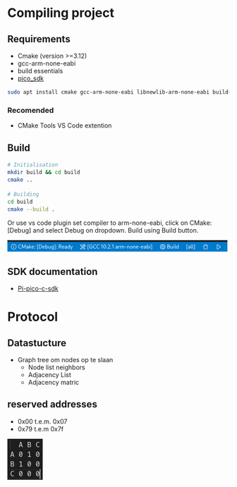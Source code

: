 # Compiling project

## Requirements
- Cmake (version >=3.12)
- gcc-arm-none-eabi
- build essentials
- [pico_sdk](https://github.com/raspberrypi/pico-sdk)

```bash
sudo apt install cmake gcc-arm-none-eabi libnewlib-arm-none-eabi build-essential
```

### Recomended
- CMake Tools VS Code extention 

## Build

```bash
# Initialisation
mkdir build && cd build
cmake ..

# Building
cd build
cmake --build .
```

Or use vs code plugin set compiler to arm-none-eabi, click on CMake: [Debug] and select Debug on dropdown. 
Build using Build button.

![img](./img/VSCode_CMake.png)

## SDK documentation

- [Pi-pico-c-sdk](https://datasheets.raspberrypi.com/pico/raspberry-pi-pico-c-sdk.pdf)

# Protocol

## Datastucture
- Graph tree om nodes op te slaan
  - Node list neighbors
  - Adjacency List
  - Adjacency matric
  
## reserved addresses
- 0x00 t.e.m. 0x07
- 0x79 t.e.m 0x7f

<img src="img/ADJ_Matrix.png">